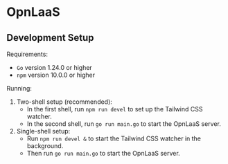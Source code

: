 # OpnLaaS

## Development Setup

Requirements:
- `Go` version 1.24.0 or higher
- `npm` version 10.0.0 or higher

Running:
1. Two-shell setup (recommended):
    - In the first shell, run `npm run devel` to set up the Tailwind CSS watcher.
    - In the second shell, run `go run main.go` to start the OpnLaaS server.
2. Single-shell setup:
    - Run `npm run devel &` to start the Tailwind CSS watcher in the background.
    - Then run `go run main.go` to start the OpnLaaS server.